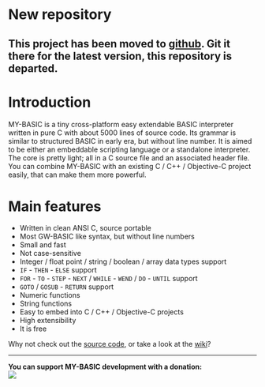 # New repository #
## This project has been moved to [github](https://github.com/paladin-t/my_basic). Git it there for the latest version, this repository is departed. ##

# Introduction #
MY-BASIC is a tiny cross-platform easy extendable BASIC interpreter written in pure C with about 5000 lines of source code. Its grammar is similar to structured BASIC in early era, but without line number. It is aimed to be either an embeddable scripting language or a standalone interpreter. The core is pretty light; all in a C source file and an associated header file. You can combine MY-BASIC with an existing C / C++ / Objective-C project easily, that can make them more powerful.

# Main features #
  * Written in clean ANSI C, source portable
  * Most GW-BASIC like syntax, but without line numbers
  * Small and fast
  * Not case-sensitive
  * Integer / float point / string / boolean / array data types support
  * `IF` - `THEN` - `ELSE` support
  * `FOR` - `TO` - `STEP` - `NEXT` / `WHILE` - `WEND` / `DO` - `UNTIL` support
  * `GOTO` / `GOSUB` - `RETURN` support
  * Numeric functions
  * String functions
  * Easy to embed into C / C++ / Objective-C projects
  * High extensibility
  * It is free

Why not check out the [source code](https://github.com/paladin-t/my_basic), or take a look at the [wiki](https://github.com/paladin-t/my_basic/wiki)?


---

**You can support MY-BASIC development with a donation:**
<br>
<a href='https://www.paypal.com/cgi-bin/webscr?cmd=_donations&business=hellotony521%40gmail%2ecom&lc=US&item_name=my-basic&no_note=0&currency_code=USD&bn=PP%2dDonationsBF%3abtn_donate_LG%2egif%3aNonHostedGuest'><img src='https://www.paypalobjects.com/en_US/i/btn/btn_donate_LG.gif' /></a>